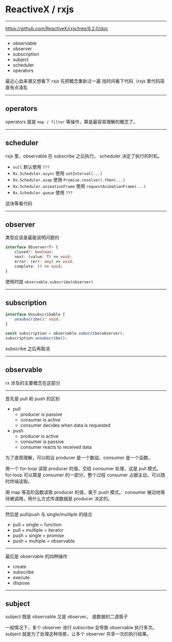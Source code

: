# ReactiveX / rxjs

---

https://github.com/ReactiveX/rxjs/tree/6.2.0/doc

---

- observable
- observer
- subscription
- subject
- scheduler
- operators

最近心血来潮又想看下 rxjs
先把概念重新过一遍
找时间看下代码（rxjs 里代码简直有点凌乱

---

## operators

operators 就是 `map / filter` 等操作，算是最容易理解的概念了。

---

## scheduler

rxjs 里，observable 在 subscribe 之后执行。
scheduler 决定了执行的时机。

- `null` 默认使用 `???`
- `Rx.Scheduler.async` 使用 `setInterval(...)`
- `Rx.Scheduler.asap` 使用 `Promise.resolve().then(...)`
- `Rx.Scheduler.animationFrame` 使用 `requestAnimationFrame(...)`
- `Rx.Scheduler.queue` 使用 `???`

这块等看代码

---

## observer

类型应该是最能说明问题的

```typescript
interface Observer<T> {
    closed?: boolean;
    next: (value: T) => void;
    error: (err: any) => void;
    complete: () => void;
}
```

使用时就 `observable.subscribe(observer)`

---

## subscription

```typescript
interface Unsubscribable {
    unsubscribe(): void;
}

const subscription = observable.subscribe(observer);
subscription.unsubscribe();
```

subscribe 之后再取消

---

## observable

rx 涉及的主要概念在这部分

---

首先是 pull 和 push 的区别

- pull
    - producer is passive
    - consumer is active
    - consumer decides when data is requested
- push
    - producer is active
    - consumer is passive
    - consumer reacts to received data

为了直观理解，可以假设 producer 是一个数组，consumer 是一个函数。

用一个 for-loop 读取 producer 的值，交给 consumer 处理，这是 pull 模式。
for-loop 可以算是 consumer 的一部分，整个过程 consumer 占据主动，可以随时终端读取。

用 map 等高阶函数读取 producer 的值，属于 push 模式。
consumer 被动地等待被调用，用什么方式传递数据是 producer 决定的。

---

然后是 pull/push 与 single/multiple 的结合

- pull + single = function
- pull + multiple = iterator
- push + single = promise
- push + multiple = observable

---

最后是 observable 的四种操作

- create
- subscribe
- execute
- dispose

---

## subject

subject 既是 observable 又是 observer。
是数据的二道贩子

一般情况下，多个 observer 进行 subscribe 会导致 observable 执行多次。
subject 就是为了处理这种场景，让多个 observer 共享一次的执行结果。
